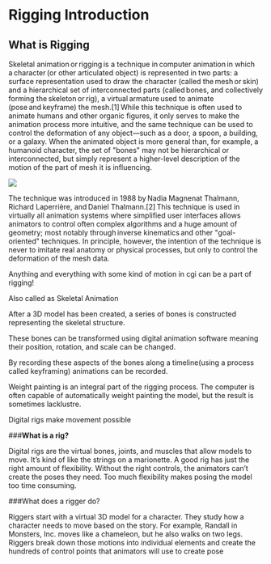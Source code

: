 # Rigging Introduction

## What is Rigging

Skeletal animation or rigging is a technique in computer animation in which a character (or other articulated object) is represented in two parts: a surface representation used to draw the character (called the mesh or skin) and a hierarchical set of interconnected parts (called bones, and collectively forming the skeleton or rig), a virtual armature used to animate (pose and keyframe) the mesh.\[1] While this technique is often used to animate humans and other organic figures, it only serves to make the animation process more intuitive, and the same technique can be used to control the deformation of any object—such as a door, a spoon, a building, or a galaxy. When the animated object is more general than, for example, a humanoid character, the set of "bones" may not be hierarchical or interconnected, but simply represent a higher-level description of the motion of the part of mesh it is influencing.

![](.gitbook/assets/maya\_PCUeBDoedx.gif)

The technique was introduced in 1988 by Nadia Magnenat Thalmann, Richard Laperrière, and Daniel Thalmann.\[2] This technique is used in virtually all animation systems where simplified user interfaces allows animators to control often complex algorithms and a huge amount of geometry; most notably through inverse kinematics and other "goal-oriented" techniques. In principle, however, the intention of the technique is never to imitate real anatomy or physical processes, but only to control the deformation of the mesh data.

Anything and everything with some kind of motion in cgi can be a part of rigging!

Also called as Skeletal Animation

After a 3D model has been created, a series of bones is constructed representing the skeletal structure.

These bones can be transformed using digital animation software meaning their position, rotation, and scale can be changed.

By recording these aspects of the bones along a timeline(using a process called keyframing) animations can be recorded.

Weight painting is an integral part of the rigging process. The computer is often capable of automatically weight painting the model, but the result is sometimes lacklustre.

Digital rigs make movement possible

###**What is a rig?**

Digital rigs are the virtual bones, joints, and muscles that allow models to move. It’s kind of like the strings on a marionette. A good rig has just the right amount of flexibility. Without the right controls, the animators can’t create the poses they need. Too much flexibility makes posing the model too time consuming.

###What does a rigger do?

Riggers start with a virtual 3D model for a character. They study how a character needs to move based on the story. For example, Randall in Monsters, Inc. moves like a chameleon, but he also walks on two legs. Riggers break down those motions into individual elements and create the hundreds of control points that animators will use to create pose
